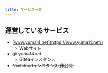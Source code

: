 ```yaml
---
title: サービス一覧
---
```


## 運営しているサービス

- [www.yuma14.net](https://www.yuma14.net/)
  - Webサイト
- <s>git.yuma14.net</s>
  - Giteaインスタンス
- <s>Nextcloudインスタンス(非公開)</s>
